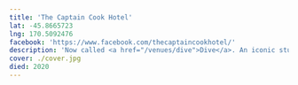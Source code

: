 ```yaml
---
title: 'The Captain Cook Hotel'
lat: -45.8665723
lng: 170.5092476
facebook: 'https://www.facebook.com/thecaptaincookhotel/'
description: 'Now called <a href="/venues/dive">Dive</a>. An iconic student pub which closed in 2014 due to declining revenue. It was purchased by property developers in 2016 and renovated into a trendy restaurant until it closed again in 2017. Then in 2018 it was purchased by former <a href="/venues/chicks_hotel">Chicks Hotel</a> operator Mike McLoed and reopened as a music focused venue. In 2020 it was renamed to Dive, causing minor controversy amongst regressives'
cover: ./cover.jpg
died: 2020
---
```

